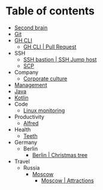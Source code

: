 # Table of contents
* [Second brain](second-brain)
* [Git](git)
* [GH CLI](gh-cli)
  * [GH CLI | Pull Request](gh-cli/gh-cli-pr.md)
* SSH
  * [SSH bastion | SSH Jump host](ssh/ssh-jump-host.md)
  * [SCP](ssh/scp.md)
* Company
  * [Corporate culture](company/corporate-culture)
* [Management](management)
* [Java](java)
* [Kotlin](kotlin)
* Code
  * [Linux monitoring](code/linux-monitoring.md)
* Productivity
  * [Alfred](productivity/alfred)
* Health
  * [Teeth](health/teeth.md)
* Germany
  * Berlin
    * [Berlin | Christmas tree](germany/berlin/christmas-tree.md)
* Travel
  * Russia
    * [Moscow](travel/russia/moscow)
      * [Moscow | Attractions](travel/russia/moscow/attraction)
